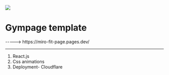 <img src="https://scontent.fbts4-1.fna.fbcdn.net/v/t1.15752-9/296835187_562901998829030_142782378609598659_n.png?_nc_cat=107&ccb=1-7&_nc_sid=ae9488&_nc_ohc=pzU7NshWiq0AX9eak-n&_nc_ht=scontent.fbts4-1.fna&oh=03_AVIbtTCSj8y6r4PNs2Zvr6T5aMbErLyh_amtveBRddYmMw&oe=63115C49"></img>


<h1> Gympage template </h1> -----> https://miro-fit-page.pages.dev/
<hr/>

<ol>
<li>React.js</li>
<li>Css animations</li>
<li>Deployment- Cloudflare</li>
